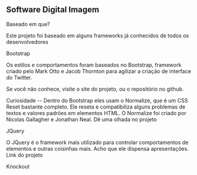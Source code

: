 Software Digital Imagem
------------------------

Baseado em que?

Este projeto foi baseado em alguns frameworks já conhecidos de todos os desenvolvedores

Bootstrap

Os estilos e comportamentos foram baseados no Bootstrap, framework criado pelo Mark Otto e Jacob Thornton para agilizar a criação de interface do Twitter.

Se você não conhece, visite o site do projeto, ou o repositório no github.

Curiosidade -- Dentro do Bootstrap eles usam o Normalize, que é um CSS Reset bastante completo. Ele reseta e compatibiliza alguns problemas de textos e valores padrões em elementos HTML. O Normalize foi criado por Nicolas Gallagher e Jonathan Neal. Dê uma olhada no projeto

JQuery

O JQuery é o framework mais utilizado para controlar comportamentos de elementos e outras coisinhas mais. Acho que ele dispensa apresentações. Link do projeto


Knockout 

